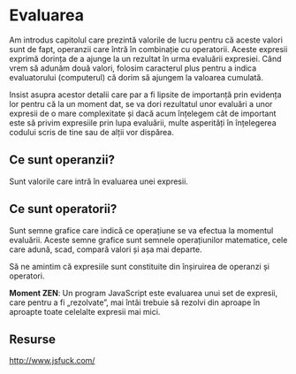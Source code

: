 # Evaluarea

Am introdus capitolul care prezintă valorile de lucru pentru că aceste valori sunt de fapt, operanzii care întră în combinație cu operatorii. Aceste expresii exprimă dorința de a ajunge la un rezultat în urma evaluării expresiei. Când vrem să adunăm două valori, folosim caracterul plus pentru a indica evaluatorului (computerul) că dorim să ajungem la valoarea cumulată.

Insist asupra acestor detalii care par a fi lipsite de importanță prin evidența lor pentru că la un moment dat, se va dori rezultatul unor evaluări a unor expresii de o mare complexitate și dacă acum înțelegem cât de important este să privim expresiile prin lupa evaluării, multe asperități în înțelegerea codului scris de tine sau de alții vor dispărea.

## Ce sunt operanzii?
Sunt valorile care intră în evaluarea unei expresii.

## Ce sunt operatorii?
Sunt semne grafice care indică ce operațiune se va efectua la momentul evaluării. Aceste semne grafice sunt semnele operațiunilor matematice, cele care adună, scad, compară valori și așa mai departe.

Să ne amintim că expresiile sunt constituite din înșiruirea de operanzi și operatori.

**Moment ZEN**: Un program JavaScript este evaluarea unui set de expresii, care pentru a fi „rezolvate”, mai întâi trebuie să rezolvi din aproape în aproapte toate celelalte expresii mai mici.

## Resurse

http://www.jsfuck.com/
